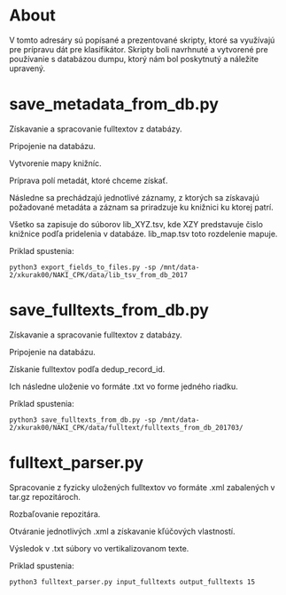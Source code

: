 # About

V tomto adresáry sú popísané a prezentované skripty, ktoré sa využívajú pre prípravu dát pre klasifikátor.
Skripty boli navrhnuté a vytvorené pre používanie s databázou dumpu, ktorý nám bol poskytnutý a náležite upravený.

# save_metadata_from_db.py

Získavanie a spracovanie fulltextov z databázy.

Pripojenie na databázu. 

Vytvorenie mapy knižníc. 

Príprava polí metadát, ktoré chceme získať.

Následne sa prechádzajú jednotlivé záznamy, z ktorých sa získavajú požadované metadáta a záznam sa priradzuje ku knižnici ku ktorej patrí.

Všetko sa zapisuje do súborov lib_XYZ.tsv, kde XZY predstavuje čislo knižnice podľa pridelenia v databáze. lib_map.tsv toto rozdelenie mapuje.

Priklad spustenia:
	
	python3 export_fields_to_files.py -sp /mnt/data-2/xkurak00/NAKI_CPK/data/lib_tsv_from_db_2017

# save_fulltexts_from_db.py

Získavanie a spracovanie fulltextov z databázy.

Pripojenie na databázu.

Získanie fulltextov podľa dedup_record_id.

Ich následne uloženie vo formáte .txt vo forme jedného riadku.

Príklad spustenia:
	
	python3 save_fulltexts_from_db.py -sp /mnt/data-2/xkurak00/NAKI_CPK/data/fulltext/fulltexts_from_db_201703/


# fulltext_parser.py

Spracovanie z fyzicky uložených fulltextov vo formáte .xml zabalených v tar.gz repozitároch.

Rozbaľovanie repozitára. 

Otváranie jednotlivých .xml a získavanie kľúčových vlastností. 

Výsledok v .txt súbory vo vertikalizovanom texte.

Priklad spustenia:
	
	python3 fulltext_parser.py input_fulltexts output_fulltexts 15

